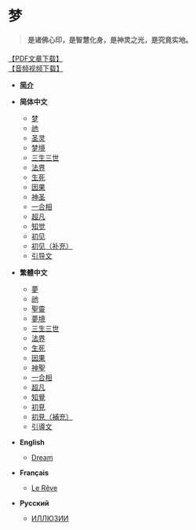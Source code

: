 # 梦

> #### 是诸佛心印，是智慧化身，是神灵之光，是究竟实地。

[【PDF文章下载】](https://drive.google.com/drive/folders/1vUf_PnI7TMHCK3TLfAjI-GmsmjRuepvo?usp=sharing)<br>
[【音频视频下载】](http://pan2.dcfofa.net/#s/8PmG6D2g&view=02%E3%80%8A%E6%A2%A6%E3%80%8B%E7%B3%BB%E5%88%97)

* [**简介**](/Docs/zh-CN/Brief.md)
* **简体中文**
  * [梦](/Docs/zh-CN/梦.md)
  * [祂](/Docs/zh-CN/祂.md)
  * [圣灵](/Docs/zh-CN/圣灵.md)
  * [梦境](/Docs/zh-CN/梦境.md)
  * [三生三世](/Docs/zh-CN/三生三世.md)
  * [法界](/Docs/zh-CN/法界.md)
  * [生死](/Docs/zh-CN/生死.md)
  * [因果](/Docs/zh-CN/因果.md)
  * [神圣](/Docs/zh-CN/神圣.md)
  * [一合相](/Docs/zh-CN/一合相.md)
  * [超凡](/Docs/zh-CN/超凡.md)
  * [知觉](/Docs/zh-CN/知觉.md)
  * [初见](/Docs/zh-CN/初见.md)
  * [初见（补充）](/Docs/zh-CN/初见（补充）.md)
  * [引导文](/Docs/zh-CN/引导文.md)


* **繁體中文**
  * [夢](/Docs/zh-CHT/夢.md)
  * [祂](/Docs/zh-CHT/祂.md)
  * [聖靈](/Docs/zh-CHT/聖靈.md)
  * [夢境](/Docs/zh-CHT/夢境.md)
  * [三生三世](/Docs/zh-CHT/三生三世.md)
  * [法界](/Docs/zh-CHT/法界.md)
  * [生死](/Docs/zh-CHT/生死.md)
  * [因果](/Docs/zh-CHT/因果.md)
  * [神聖](/Docs/zh-CHT/神聖.md)
  * [一合相](/Docs/zh-CHT/一合相.md)
  * [超凡](/Docs/zh-CHT/超凡.md)
  * [知覺](/Docs/zh-CHT/知覺.md)
  * [初見](/Docs/zh-CHT/初見.md)
  * [初見（補充）](/Docs/zh-CHT/初見（補充）.md)
  * [引導文](/Docs/zh-CHT/引導文.md)

* **English**
  * [Dream](/Docs/en/Dream.md)
* **Français**
  * [Le Rêve](/Docs/fr/dream.md)
* **Pусский**
  * [ИЛЛЮЗИИ](/Docs/ru/ИЛЛЮЗИИ.md)

